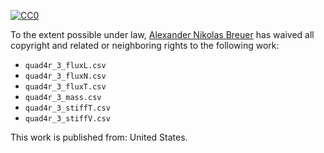 [![CC0](http://i.creativecommons.org/p/zero/1.0/88x31.png)](http://creativecommons.org/publicdomain/zero/1.0/)

To the extent possible under law, [Alexander Nikolas Breuer](http://dial3343.org) has waived all copyright and related or neighboring rights to the following work:

* `quad4r_3_fluxL.csv`
* `quad4r_3_fluxN.csv`
* `quad4r_3_fluxT.csv`
* `quad4r_3_mass.csv`
* `quad4r_3_stiffT.csv`
* `quad4r_3_stiffV.csv`

This work is published from: United States.
